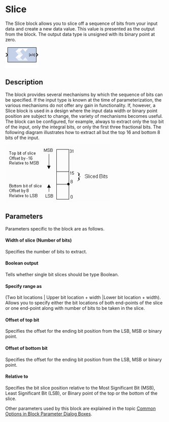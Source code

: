 # Slice

The Slice block allows you to slice off a sequence of bits from
your input data and create a new data value. This value is presented as
the output from the block. The output data type is unsigned with its
binary point at zero.

![](./Images/block.png)

## Description

The block provides several mechanisms by which the sequence of bits can
be specified. If the input type is known at the time of
parameterization, the various mechanisms do not offer any gain in
functionality. If, however, a Slice block is used in a design where the
input data width or binary point position are subject to change, the
variety of mechanisms becomes useful. The block can be configured, for
example, always to extract only the top bit of the input, only the
integral bits, or only the first three fractional bits. The following
diagram illustrates how to extract all but the top 16 and bottom 8 bits
of the input.

  
![](./Images/kfj1538085493452.png)  

## Parameters

Parameters specific to the block are as follows.

#### Width of slice (Number of bits)  
Specifies the number of bits to extract.

#### Boolean output  
Tells whether single bit slices should be type Boolean.

#### Specify range as  
(Two bit locations \| Upper bit location + width \|Lower bit location +
width). Allows you to specify either the bit locations of both
end-points of the slice or one end-point along with number of bits to be
taken in the slice.

#### Offset of top bit  
Specifies the offset for the ending bit position from the LSB, MSB or
binary point.

#### Offset of bottom bit  
Specifies the offset for the ending bit position from the LSB, MSB or
binary point.

#### Relative to  
Specifies the bit slice position relative to the Most Significant Bit
(MSB), Least Significant Bit (LSB), or Binary point of the top or the
bottom of the slice.

Other parameters used by this block are explained in the topic [Common
Options in Block Parameter Dialog
Boxes](../../GEN/common-options/README.md).
